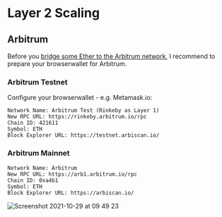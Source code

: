 # Layer 2 Scaling

## Arbitrum

Before you [bridge some Ether to the Arbitrum network](https://bridge.arbitrum.io/), I recommend to prepare your browserwallet for Arbitrum.  

### Arbitrum Testnet 
Configure your browserwallet - e.g. Metamask.io:

``` 
Network Name: Arbitrum Test (Rinkeby as Layer 1)   
New RPC URL: https://rinkeby.arbitrum.io/rpc  
Chain ID: 421611   
Symbol: ETH   
Block Explorer URL: https://testnet.arbiscan.io/    
``` 

### Arbitrum Mainnet
```
Network Name: Arbitrum  
New RPC URL: https://arb1.arbitrum.io/rpc  
Chain ID: 0xa4b1  
Symbol: ETH  
Block Explorer URL: https://arbiscan.io/  
```

![Screenshot 2021-10-29 at 09 49 23](https://user-images.githubusercontent.com/43786652/139396693-5959d6fb-5807-4c5a-9193-4fc43b48e7ce.png)
